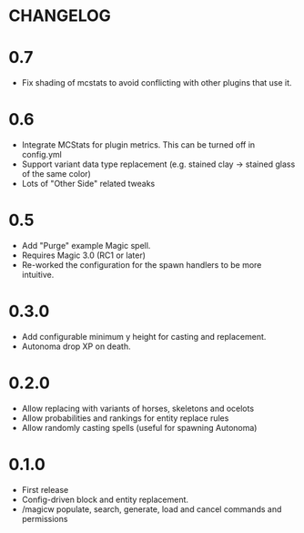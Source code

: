 # CHANGELOG

# 0.7

 - Fix shading of mcstats to avoid conflicting with other plugins that use it.

# 0.6

 - Integrate MCStats for plugin metrics. This can be turned off in config.yml
 - Support variant data type replacement (e.g. stained clay -> stained glass of the same color)
 - Lots of "Other Side" related tweaks

# 0.5

 - Add "Purge" example Magic spell.
 - Requires Magic 3.0 (RC1 or later)
 - Re-worked the configuration for the spawn handlers to be more intuitive.

# 0.3.0

 - Add configurable minimum y height for casting and replacement.
 - Autonoma drop XP on death.

# 0.2.0

 - Allow replacing with variants of horses, skeletons and ocelots
 - Allow probabilities and rankings for entity replace rules
 - Allow randomly casting spells (useful for spawning Autonoma)

# 0.1.0

 - First release
 - Config-driven block and entity replacement.
 - /magicw populate, search, generate, load and cancel commands and permissions

